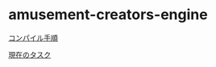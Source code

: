 ﻿amusement-creators-engine
=========================

[コンパイル手順](Document/HowToCompile/HowToCompile.md)

[現在のタスク](Document/Task.md)
